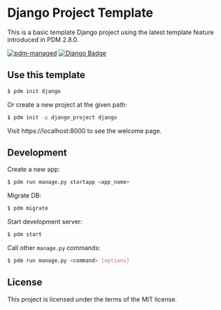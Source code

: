 # Django Project Template

This is a basic template Django project using the latest template feature introduced in PDM 2.8.0.

[![pdm-managed](https://img.shields.io/badge/pdm-managed-blueviolet)](https://pdm.fming.dev)
[![Django Badge](https://img.shields.io/badge/django-4?logo=django&labelColor=%23092E20&color=white)](https://www.djangoproject.com/)

## Use this template

```bash
$ pdm init django
```

Or create a new project at the given path:

```bash
$ pdm init -p django_project django
```

Visit https://localhost:8000 to see the welcome page.

## Development

Create a new app:

```bash
$ pdm run manage.py startapp <app_name>
```

Migrate DB:

```bash
$ pdm migrate
```

Start development server:

```bash
$ pdm start
```

Call other `manage.py` commands:

```bash
$ pdm run manage.py <command> [options]
```

## License

This project is licensed under the terms of the MIT license.
